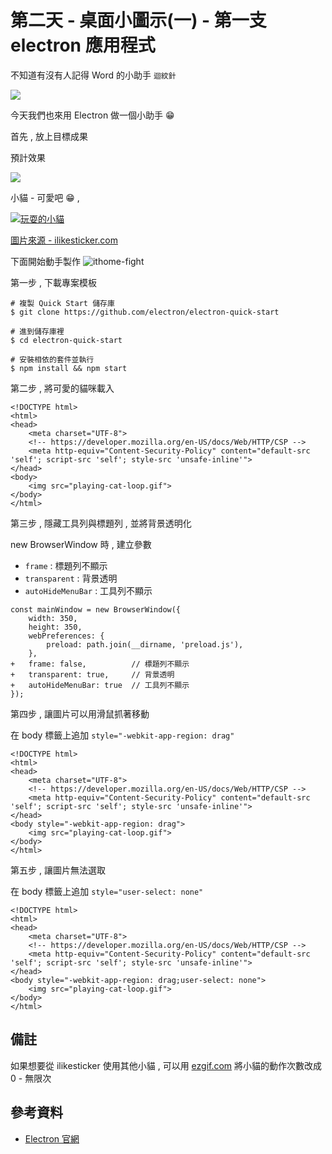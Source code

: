# 第二天 - 桌面小圖示(一) - 第一支 electron 應用程式

不知道有沒有人記得 Word 的小助手 `迴紋針`

![](https://i.imgur.com/l3UBR2M.png)

今天我們也來用 Electron 做一個小助手 😁

首先 , 放上目標成果

預計效果

![](https://i.imgur.com/MfEjj5I.gif)

小貓 - 可愛吧 😁 , 

[![玩耍的小貓](https://i.imgur.com/6O1RzBu.gif)](https://i.imgur.com/6O1RzBu.gif)

[圖片來源 - ilikesticker.com](https://www.ilikesticker.com/LineStickerAnimation/W550562-Ginger-Cat-Animation/zh-Hant)

下面開始動手製作 ![ithome-fight](https://ithelp.ithome.com.tw/images/emoticon/emoticon18.gif)

第一步 , 下載專案模板 

```shell script
# 複製 Quick Start 儲存庫
$ git clone https://github.com/electron/electron-quick-start

# 進到儲存庫裡
$ cd electron-quick-start

# 安裝相依的套件並執行
$ npm install && npm start
```

第二步 , 將可愛的貓咪載入

```html=
<!DOCTYPE html>
<html>
<head>
    <meta charset="UTF-8">
    <!-- https://developer.mozilla.org/en-US/docs/Web/HTTP/CSP -->
    <meta http-equiv="Content-Security-Policy" content="default-src 'self'; script-src 'self'; style-src 'unsafe-inline'">
</head>
<body>
    <img src="playing-cat-loop.gif">
</body>
</html>
``` 

第三步 , 隱藏工具列與標題列 , 並將背景透明化

new BrowserWindow 時 , 建立參數
- `frame`           : 標題列不顯示
- `transparent`     : 背景透明
- `autoHideMenuBar` : 工具列不顯示
  
```javascript=
const mainWindow = new BrowserWindow({
    width: 350,
    height: 350,
    webPreferences: {
        preload: path.join(__dirname, 'preload.js'),
    },
+   frame: false,          // 標題列不顯示
+   transparent: true,     // 背景透明
+   autoHideMenuBar: true  // 工具列不顯示
});
``` 

第四步 , 讓圖片可以用滑鼠抓著移動

在 body 標籤上追加 `style="-webkit-app-region: drag"`

```html=
<!DOCTYPE html>
<html>
<head>
    <meta charset="UTF-8">
    <!-- https://developer.mozilla.org/en-US/docs/Web/HTTP/CSP -->
    <meta http-equiv="Content-Security-Policy" content="default-src 'self'; script-src 'self'; style-src 'unsafe-inline'">
</head>
<body style="-webkit-app-region: drag">
    <img src="playing-cat-loop.gif">
</body>
</html>
``` 

第五步 , 讓圖片無法選取

在 body 標籤上追加 `style="user-select: none"`

```html=
<!DOCTYPE html>
<html>
<head>
    <meta charset="UTF-8">
    <!-- https://developer.mozilla.org/en-US/docs/Web/HTTP/CSP -->
    <meta http-equiv="Content-Security-Policy" content="default-src 'self'; script-src 'self'; style-src 'unsafe-inline'">
</head>
<body style="-webkit-app-region: drag;user-select: none">
    <img src="playing-cat-loop.gif">
</body>
</html>
``` 

## 備註

如果想要從 ilikesticker 使用其他小貓 , 
可以用 [ezgif.com](https://ezgif.com/loop-count) 將小貓的動作次數改成 0 - 無限次


## 參考資料

- [Electron 官網](https://www.electronjs.org/)
